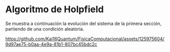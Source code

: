 # Algoritmo de Holpfield

Se muestra a continuación la evolución del sistema de la primera sección, partiendo de una condición aleatoria.

https://github.com/Kai16Quantum/FisicaComputacional/assets/125975604/9d97ae75-b0aa-4e9a-81b1-807bc45bdc2c

